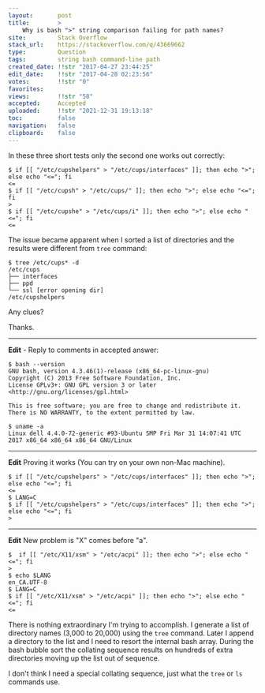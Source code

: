 ```yaml
---
layout:       post
title:        >
    Why is bash ">" string comparison failing for path names?
site:         Stack Overflow
stack_url:    https://stackoverflow.com/q/43669662
type:         Question
tags:         string bash command-line path
created_date: !!str "2017-04-27 23:44:25"
edit_date:    !!str "2017-04-28 02:23:56"
votes:        !!str "0"
favorites:    
views:        !!str "58"
accepted:     Accepted
uploaded:     !!str "2021-12-31 19:13:18"
toc:          false
navigation:   false
clipboard:    false
---
```


In these three short tests only the second one works out correctly:

``` 
$ if [[ "/etc/cupshelpers" > "/etc/cups/interfaces" ]]; then echo ">"; else echo "<="; fi
<=
$ if [[ "/etc/cupsh" > "/etc/cups/" ]]; then echo ">"; else echo "<="; fi
>
$ if [[ "/etc/cupshe" > "/etc/cups/i" ]]; then echo ">"; else echo "<="; fi
<=

```

The issue became apparent when I sorted a list of directories and the results were different from `tree` command:

``` 
$ tree /etc/cups* -d
/etc/cups
├── interfaces
├── ppd
└── ssl [error opening dir]
/etc/cupshelpers

```

Any clues?

Thanks.


----------

**Edit** - Reply to comments in accepted answer:

``` 
$ bash --version
GNU bash, version 4.3.46(1)-release (x86_64-pc-linux-gnu)
Copyright (C) 2013 Free Software Foundation, Inc.
License GPLv3+: GNU GPL version 3 or later <http://gnu.org/licenses/gpl.html>

This is free software; you are free to change and redistribute it.
There is NO WARRANTY, to the extent permitted by law.

$ uname -a
Linux dell 4.4.0-72-generic #93-Ubuntu SMP Fri Mar 31 14:07:41 UTC 2017 x86_64 x86_64 x86_64 GNU/Linux

```


----------

**Edit** Proving it works (You can try on your own non-Mac machine).

``` 
$ if [[ "/etc/cupshelpers" > "/etc/cups/interfaces" ]]; then echo ">"; else echo "<="; fi
<=
$ LANG=C
$ if [[ "/etc/cupshelpers" > "/etc/cups/interfaces" ]]; then echo ">"; else echo "<="; fi
>

```


----------

**Edit** New problem is "X" comes before "a".

``` 
$  if [[ "/etc/X11/xsm" > "/etc/acpi" ]]; then echo ">"; else echo "<="; fi
>
$ echo $LANG
en_CA.UTF-8
$ LANG=C
$ if [[ "/etc/X11/xsm" > "/etc/acpi" ]]; then echo ">"; else echo "<="; fi
<=

```

There is nothing extraordinary I'm trying to accomplish. I generate a list of directory names (3,000 to 20,000) using the `tree` command. Later I append a directory to the list and I need to resort the internal bash array. During the bash bubble sort the collating sequence results on hundreds of extra directories moving up the list out of sequence.

I don't think I need a special collating sequence, just what the `tree` or `ls` commands use.
